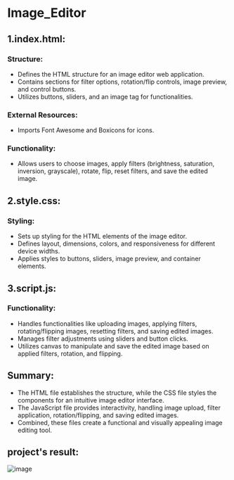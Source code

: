 # Image_Editor

## 1.index.html:
### Structure:
* Defines the HTML structure for an image editor web application.
* Contains sections for filter options, rotation/flip controls, image preview, and control buttons.
* Utilizes buttons, sliders, and an image tag for functionalities.

### External Resources:
* Imports Font Awesome and Boxicons for icons.

### Functionality:
* Allows users to choose images, apply filters (brightness, saturation, inversion, grayscale), rotate, flip, reset filters, and save the edited image.

## 2.style.css:
### Styling:
* Sets up styling for the HTML elements of the image editor.
* Defines layout, dimensions, colors, and responsiveness for different device widths.
* Applies styles to buttons, sliders, image preview, and container elements.

## 3.script.js:
### Functionality:
* Handles functionalities like uploading images, applying filters, rotating/flipping images, resetting filters, and saving edited images.
* Manages filter adjustments using sliders and button clicks.
* Utilizes canvas to manipulate and save the edited image based on applied filters, rotation, and flipping.

## Summary:
* The HTML file establishes the structure, while the CSS file styles the components for an intuitive image editor interface. 
* The JavaScript file provides interactivity, handling image upload, filter application, rotation/flipping, and saving edited images. 
* Combined, these files create a functional and visually appealing image editing tool.

## project's result:
![image](https://github.com/chakri31089/Image_Editor/assets/139550010/c9dbdc0a-cd33-4c2f-a538-150b33d53d67)

